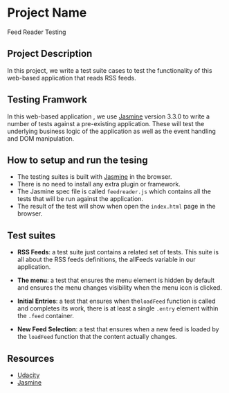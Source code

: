 # Project Name 
Feed Reader Testing

## Project Description

In this project, we write a test suite cases to test the functionality of this web-based application that reads RSS feeds. 


## Testing Framwork

In this web-based application , we use [Jasmine](http://jasmine.github.io/) version 3.3.0 to write a number of tests against a pre-existing application. These will test the underlying business logic of the application as well as the event handling and DOM manipulation.


## How to setup and run the tesing

- The testing suites is built  with [Jasmine](http://jasmine.github.io/) in the browser.
- There is no need to install any extra plugin or framework.
- The Jasmine spec file is called `feedreader.js` which contains all the tests that will be run against the application. 
- The result of the test will show when open the `index.html` page in the browser.


## Test suites

- **RSS Feeds**: a test suite just contains a related set of tests. This suite is all about the RSS feeds definitions, the allFeeds variable in our application. 
- **The menu**: a test that ensures the menu element is hidden by default and ensures the menu changes visibility when the menu icon is clicked.  

- **Initial Entries**: a test that ensures when the`loadFeed` function is called and completes its work, there is at least a single `.entry` element within the `.feed` container.

- **New Feed Selection**: a test that ensures when a new feed is loaded by the `loadFeed` function that the content actually changes.
  


## Resources
* [Udacity](https://www.udacity.com/)
* [Jasmine](http://jasmine.github.io/) 
